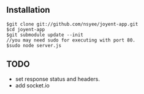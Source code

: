 ## Installation

	$git clone git://github.com/nsyee/joyent-app.git
	$cd joyent-app
	$git submodule update --init
	//you may need sudo for executing with port 80.
	$sudo node server.js

## TODO
* set response status and headers.
* add socket.io
